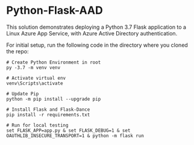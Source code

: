 

# Python-Flask-AAD

This solution demonstrates deploying a Python 3.7 Flask application to a Linux Azure App Service, with Azure Active Directory authentication.

For initial setup, run the following code in the directory where you cloned the repo:

```
# Create Python Environment in root
py -3.7 -m venv venv

# Activate virtual env
venv\Scripts\activate

# Update Pip
python -m pip install --upgrade pip

# Install Flask and Flask-Dance
pip install -r requirements.txt

# Run for local testing
set FLASK_APP=app.py & set FLASK_DEBUG=1 & set OAUTHLIB_INSECURE_TRANSPORT=1 & python -m flask run
```